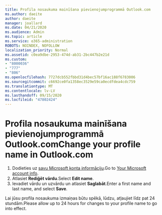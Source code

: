 ```yaml
---
title: Profila nosaukuma mainīšana pievienojumprogrammā Outlook.com
ms.author: daeite
author: daeite
manager: joallard
ms.date: 04/21/2020
ms.audience: Admin
ms.topic: article
ms.service: o365-administration
ROBOTS: NOINDEX, NOFOLLOW
localization_priority: Normal
ms.assetid: c0ea9dbe-2953-474d-ab31-2bc447b2e21d
ms.custom:
- "8000036"
- "777"
- "806"
ms.openlocfilehash: 7727dcb552fbbd31d4bec57bf16ac188f6783006
ms.sourcegitcommit: c6692ce0fa1358ec3529e59ca0ecdfdea4cdc759
ms.translationtype: MT
ms.contentlocale: lv-LV
ms.lasthandoff: 09/15/2020
ms.locfileid: "47802424"
---
```

# <a name="change-your-profile-name-in-outlookcom"></a><span data-ttu-id="0672b-102">Profila nosaukuma mainīšana pievienojumprogrammā Outlook.com</span><span class="sxs-lookup"><span data-stu-id="0672b-102">Change your profile name in Outlook.com</span></span>

1. <span data-ttu-id="0672b-103">Dodieties uz [savu Microsoft konta informāciju](https://go.microsoft.com/fwlink/p/?linkid=860841).</span><span class="sxs-lookup"><span data-stu-id="0672b-103">Go to [Your Microsoft account info](https://go.microsoft.com/fwlink/p/?linkid=860841).</span></span>
2. <span data-ttu-id="0672b-104">Atlasiet **Rediģēt vārdu**.</span><span class="sxs-lookup"><span data-stu-id="0672b-104">Select **Edit name**.</span></span>
3. <span data-ttu-id="0672b-105">Ievadiet vārdu un uzvārdu un atlasiet **Saglabāt**.</span><span class="sxs-lookup"><span data-stu-id="0672b-105">Enter a first name and last name, and select **Save**.</span></span>

<span data-ttu-id="0672b-106">Lai jūsu profila nosaukuma izmaiņas būtu spēkā, lūdzu, atļaujiet līdz pat 24 stundām.</span><span class="sxs-lookup"><span data-stu-id="0672b-106">Please allow up to 24 hours for changes to your profile name to go into effect.</span></span>